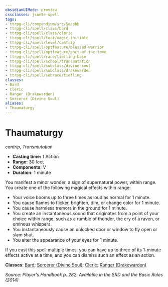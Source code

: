 ```yaml
---
obsidianUIMode: preview
cssclasses: json5e-spell
tags:
- ttrpg-cli/compendium/src/5e/phb
- ttrpg-cli/spell/class/bard
- ttrpg-cli/spell/class/cleric
- ttrpg-cli/spell/feat/magic-initiate
- ttrpg-cli/spell/level/cantrip
- ttrpg-cli/spell/optfeature/blessed-warrior
- ttrpg-cli/spell/optfeature/pact-of-the-tome
- ttrpg-cli/spell/race/tiefling-base
- ttrpg-cli/spell/school/transmutation
- ttrpg-cli/spell/subclass/divine-soul
- ttrpg-cli/spell/subclass/drakewarden
- ttrpg-cli/spell/subrace/tiefling
classes:
- Bard
- Cleric
- Ranger (Drakewarden)
- Sorcerer (Divine Soul)
aliases:
- Thaumaturgy
---
```

# Thaumaturgy
*cantrip, Transmutation*  


- **Casting time:** 1 Action
- **Range:** 30 feet
- **Components:** V
- **Duration:** 1 minute

You manifest a minor wonder, a sign of supernatural power, within range. You create one of the following magical effects within range:

- Your voice booms up to three times as loud as normal for 1 minute.  
- You cause flames to flicker, brighten, dim, or change color for 1 minute.  
- You cause harmless tremors in the ground for 1 minute.  
- You create an instantaneous sound that originates from a point of your choice within range, such as a rumble of thunder, the cry of a raven, or ominous whispers.  
- You instantaneously cause an unlocked door or window to fly open or slam shut.  
- You alter the appearance of your eyes for 1 minute.  

If you cast this spell multiple times, you can have up to three of its 1-minute effects active at a time, and you can dismiss such an effect as an action.

**Classes**: [Bard](/3-Mechanics/CLI/Compendium/lists/list-spells-classes-bard.md); [Sorcerer (Divine Soul)](/3-Mechanics/CLI/Compendium/lists/list-spells-classes-divine-soul-xge.md "subclass=XGE"); [Cleric](/3-Mechanics/CLI/Compendium/lists/list-spells-classes-cleric.md); [Ranger (Drakewarden)](/3-Mechanics/CLI/Compendium/lists/list-spells-classes-drakewarden-ftd.md "subclass=FTD")

*Source: Player's Handbook p. 282. Available in the <span title='Systems Reference Document (5.1)'>SRD</span> and the Basic Rules (2014)*